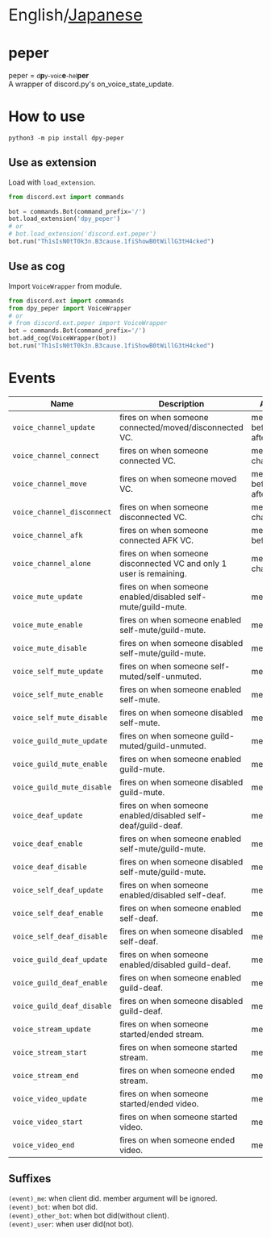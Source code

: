 <p style="font-size: 2rem">English/<a href="https://github.com/sevenc-nanashi/dpy-peper/blob/main/README_ja.md">Japanese</a></p>

# peper

peper = <small>d</small>**p**<small>y-voic</small>**e**<small>-hel</small>**per**  
A wrapper of discord.py's on_voice_state_update.

# How to use

`python3 -m pip install dpy-peper`

## Use as extension

Load with `load_extension`.

```python
from discord.ext import commands

bot = commands.Bot(command_prefix='/')
bot.load_extension('dpy_peper')
# or
# bot.load_extension('discord.ext.peper')
bot.run("Th1sIsN0tT0k3n.B3cause.1fiShowB0tWillG3tH4cked")
```

## Use as cog

Import `VoiceWrapper` from module.

```python
from discord.ext import commands
from dpy_peper import VoiceWrapper
# or
# from discord.ext.peper import VoiceWrapper
bot = commands.Bot(command_prefix='/')
bot.add_cog(VoiceWrapper(bot))
bot.run("Th1sIsN0tT0k3n.B3cause.1fiShowB0tWillG3tH4cked")
```

# Events

|Name|Description|Arguments|
|----|-----------|---------|
| `voice_channel_update` | fires on when someone connected/moved/disconnected VC. | member, before_channel, after_channel |
| `voice_channel_connect` | fires on when someone connected VC. | member, channel |
| `voice_channel_move` | fires on when someone moved VC. | member, before_channel, after_channel |
| `voice_channel_disconnect` | fires on when someone disconnected VC. | member, channel |
| `voice_channel_afk` | fires on when someone connected AFK VC. | member, before_channel |
| `voice_channel_alone` | fires on when someone disconnected VC and only 1 user is remaining. | member, channel |
| `voice_mute_update` | fires on when someone enabled/disabled self-mute/guild-mute. | member |
| `voice_mute_enable` | fires on when someone enabled self-mute/guild-mute. | member |
| `voice_mute_disable` | fires on when someone disabled self-mute/guild-mute. | member |
| `voice_self_mute_update` | fires on when someone self-muted/self-unmuted. | member |
| `voice_self_mute_enable` | fires on when someone enabled self-mute. | member |
| `voice_self_mute_disable` | fires on when someone disabled self-mute. | member |
| `voice_guild_mute_update` | fires on when someone guild-muted/guild-unmuted. | member |
| `voice_guild_mute_enable` | fires on when someone enabled guild-mute. | member |
| `voice_guild_mute_disable` | fires on when someone disabled guild-mute. | member |
| `voice_deaf_update` | fires on when someone enabled/disabled self-deaf/guild-deaf. | member |
| `voice_deaf_enable` | fires on when someone enabled self-mute/guild-mute. | member |
| `voice_deaf_disable` | fires on when someone disabled self-mute/guild-mute. | member |
| `voice_self_deaf_update` | fires on when someone enabled/disabled self-deaf. | member |
| `voice_self_deaf_enable` | fires on when someone enabled self-deaf. | member |
| `voice_self_deaf_disable` | fires on when someone disabled self-deaf. | member |
| `voice_guild_deaf_update` | fires on when someone enabled/disabled guild-deaf. | member |
| `voice_guild_deaf_enable` | fires on when someone enabled guild-deaf. | member |
| `voice_guild_deaf_disable` | fires on when someone disabled guild-deaf. | member |
| `voice_stream_update` | fires on when someone started/ended stream. | member |
| `voice_stream_start` | fires on when someone started stream. | member |
| `voice_stream_end` | fires on when someone ended stream. | member |
| `voice_video_update` | fires on when someone started/ended video. | member |
| `voice_video_start` | fires on when someone started video. | member |
| `voice_video_end` | fires on when someone ended video. | member |

## Suffixes

`(event)_me`: when client did. member argument will be ignored.  
`(event)_bot`: when bot did.  
`(event)_other_bot`: when bot did(without client).  
`(event)_user`: when user did(not bot).
